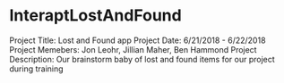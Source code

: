 # InteraptLostAndFound
Project Title:     Lost and Found app
Project Date:      6/21/2018 - 6/22/2018
Project Memebers:  Jon Leohr, Jillian Maher, Ben Hammond
Project Description:
Our brainstorm baby of lost and found items for our project during training
